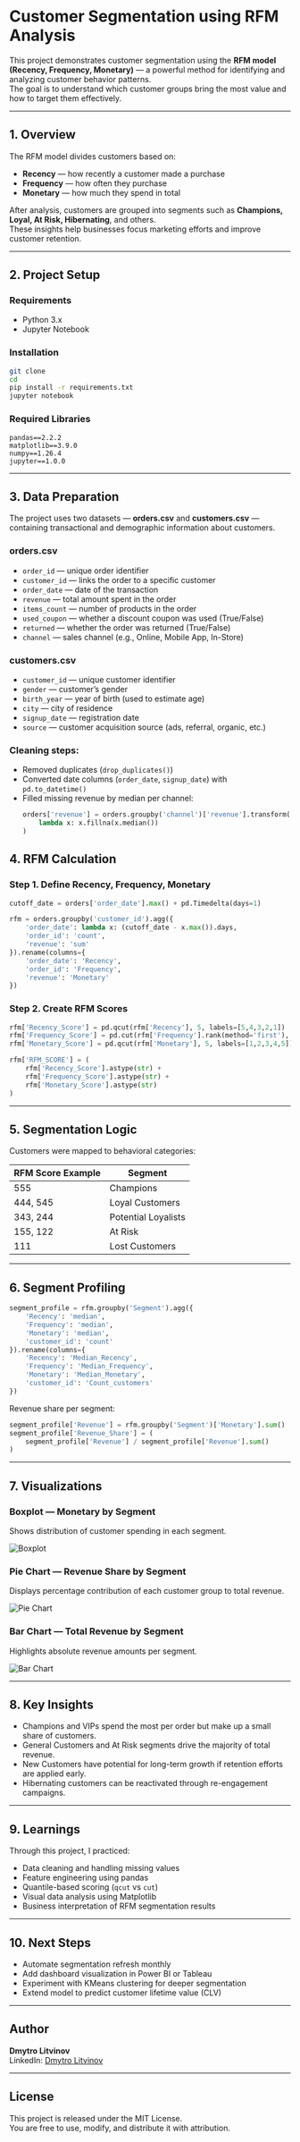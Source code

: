 # Customer Segmentation using RFM Analysis

This project demonstrates customer segmentation using the **RFM model (Recency, Frequency, Monetary)** — a powerful method for identifying and analyzing customer behavior patterns.  
The goal is to understand which customer groups bring the most value and how to target them effectively.

---

## 1. Overview

The RFM model divides customers based on:
- **Recency** — how recently a customer made a purchase
- **Frequency** — how often they purchase
- **Monetary** — how much they spend in total

After analysis, customers are grouped into segments such as **Champions, Loyal, At Risk, Hibernating**, and others.  
These insights help businesses focus marketing efforts and improve customer retention.

---

## 2. Project Setup

### Requirements
- Python 3.x
- Jupyter Notebook

### Installation
```bash
git clone
cd 
pip install -r requirements.txt
jupyter notebook
```

### Required Libraries
```
pandas==2.2.2
matplotlib==3.9.0
numpy==1.26.4
jupyter==1.0.0
```

---

## 3. Data Preparation

The project uses two datasets — **orders.csv** and **customers.csv** — containing transactional and demographic information about customers.

### orders.csv
- `order_id` — unique order identifier  
- `customer_id` — links the order to a specific customer  
- `order_date` — date of the transaction  
- `revenue` — total amount spent in the order  
- `items_count` — number of products in the order  
- `used_coupon` — whether a discount coupon was used (True/False)  
- `returned` — whether the order was returned (True/False)  
- `channel` — sales channel (e.g., Online, Mobile App, In-Store)

### customers.csv
- `customer_id` — unique customer identifier  
- `gender` — customer’s gender  
- `birth_year` — year of birth (used to estimate age)  
- `city` — city of residence  
- `signup_date` — registration date  
- `source` — customer acquisition source (ads, referral, organic, etc.)

### Cleaning steps:
- Removed duplicates (`drop_duplicates()`)
- Converted date columns (`order_date`, `signup_date`) with `pd.to_datetime()`
- Filled missing revenue by median per channel:
  ```python
  orders['revenue'] = orders.groupby('channel')['revenue'].transform(
      lambda x: x.fillna(x.median())
  )


## 4. RFM Calculation

### Step 1. Define Recency, Frequency, Monetary
```python
cutoff_date = orders['order_date'].max() + pd.Timedelta(days=1)

rfm = orders.groupby('customer_id').agg({
    'order_date': lambda x: (cutoff_date - x.max()).days,
    'order_id': 'count',
    'revenue': 'sum'
}).rename(columns={
    'order_date': 'Recency',
    'order_id': 'Frequency',
    'revenue': 'Monetary'
})
```

### Step 2. Create RFM Scores
```python
rfm['Recency_Score'] = pd.qcut(rfm['Recency'], 5, labels=[5,4,3,2,1])
rfm['Frequency_Score'] = pd.cut(rfm['Frequency'].rank(method='first'), 5, labels=[1,2,3,4,5])
rfm['Monetary_Score'] = pd.qcut(rfm['Monetary'], 5, labels=[1,2,3,4,5])

rfm['RFM_SCORE'] = (
    rfm['Recency_Score'].astype(str) +
    rfm['Frequency_Score'].astype(str) +
    rfm['Monetary_Score'].astype(str)
)
```

---

## 5. Segmentation Logic

Customers were mapped to behavioral categories:

| RFM Score Example |       Segment       |
|-------------------|---------------------|
| 555               | Champions           |
| 444, 545          | Loyal Customers     |
| 343, 244          | Potential Loyalists |
| 155, 122          | At Risk             |
| 111               | Lost Customers      |

---

## 6. Segment Profiling

```python
segment_profile = rfm.groupby('Segment').agg({
    'Recency': 'median',
    'Frequency': 'median',
    'Monetary': 'median',
    'customer_id': 'count'
}).rename(columns={
    'Recency': 'Median_Recency',
    'Frequency': 'Median_Frequency',
    'Monetary': 'Median_Monetary',
    'customer_id': 'Count_customers'
})
```

Revenue share per segment:
```python
segment_profile['Revenue'] = rfm.groupby('Segment')['Monetary'].sum()
segment_profile['Revenue_Share'] = (
    segment_profile['Revenue'] / segment_profile['Revenue'].sum()
)
```

---

## 7. Visualizations

### Boxplot — Monetary by Segment
Shows distribution of customer spending in each segment.

![Boxplot](graphs/output.png)

### Pie Chart — Revenue Share by Segment
Displays percentage contribution of each customer group to total revenue.

![Pie Chart](graphs/pie.png)

### Bar Chart — Total Revenue by Segment
Highlights absolute revenue amounts per segment.

![Bar Chart](graphs/bar.png)

---

## 8. Key Insights

- Champions and VIPs spend the most per order but make up a small share of customers.
- General Customers and At Risk segments drive the majority of total revenue.
- New Customers have potential for long-term growth if retention efforts are applied early.
- Hibernating customers can be reactivated through re-engagement campaigns.

---

## 9. Learnings

Through this project, I practiced:
- Data cleaning and handling missing values
- Feature engineering using pandas
- Quantile-based scoring (`qcut` vs `cut`)
- Visual data analysis using Matplotlib
- Business interpretation of RFM segmentation results

---

## 10. Next Steps

- Automate segmentation refresh monthly
- Add dashboard visualization in Power BI or Tableau
- Experiment with KMeans clustering for deeper segmentation
- Extend model to predict customer lifetime value (CLV)

---

## Author

**Dmytro Litvinov**  
LinkedIn: [Dmytro Litvinov](https://www.linkedin.com/in/dmytro-litvinov-2b319b235)

---

## License

This project is released under the MIT License.  
You are free to use, modify, and distribute it with attribution.
